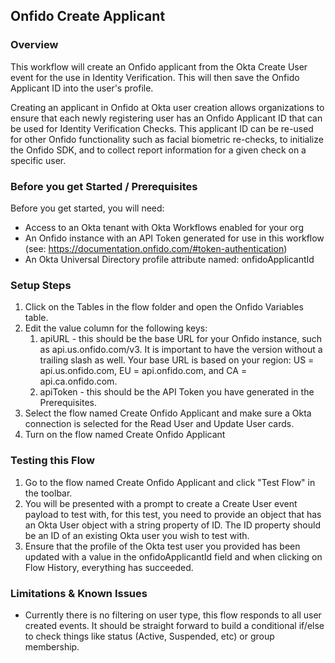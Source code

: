 ## Onfido Create Applicant

### Overview

This workflow will create an Onfido applicant from the Okta Create User event for the use in Identity Verification. This will then save the Onfido Applicant ID into the user's profile.

Creating an applicant in Onfido at Okta user creation allows organizations to ensure that each newly registering user has an Onfido Applicant ID that can be used for Identity Verification Checks. This applicant ID can be re-used for other Onfido functionality such as facial biometric re-checks, to initialize the Onfido SDK, and to collect report information for a given check on a specific user.

### Before you get Started / Prerequisites

Before you get started, you will need:

* Access to an Okta tenant with Okta Workflows enabled for your org
* An Onfido instance with an API Token generated for use in this workflow (see: https://documentation.onfido.com/#token-authentication)
* An Okta Universal Directory profile attribute named: onfidoApplicantId


### Setup Steps

1. Click on the Tables in the flow folder and open the Onfido Variables table.
2. Edit the value column for the following keys:
   1. apiURL - this should be the base URL for your Onfido instance, such as api.us.onfido.com/v3. It is important to have the version without a trailing slash as well. Your base URL is based on your region: US = api.us.onfido.com, EU = api.onfido.com, and CA = api.ca.onfido.com.
   2. apiToken - this should be the API Token you have generated in the Prerequisites.
3. Select the flow named Create Onfido Applicant and make sure a Okta connection is selected for the Read User and Update User cards.
4. Turn on the flow named Create Onfido Applicant

### Testing this Flow

1. Go to the flow named Create Onfido Applicant and click "Test Flow" in the toolbar.
2. You will be presented with a prompt to create a Create User event payload to test with, for this test, you need to provide an object that has an Okta User object with a string property of ID. The ID property should be an ID of an existing Okta user you wish to test with. 
3. Ensure that the profile of the Okta test user you provided has been updated with a value in the onfidoApplicantId field and when clicking on Flow History, everything has succeeded.

### Limitations & Known Issues

* Currently there is no filtering on user type, this flow responds to all user created events. It should be straight forward to build a conditional if/else to check things like status (Active, Suspended, etc) or group membership.